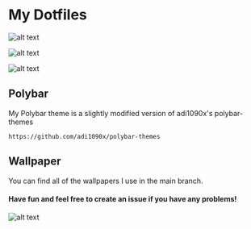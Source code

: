 # My Dotfiles
![alt text](https://preview.redd.it/pmcjkaqfrcn61.png?width=640&crop=smart&auto=webp&s=11e29876acc22f98599f8c50d49c29332d0455af)

![alt text](https://media.discordapp.net/attachments/793874770122113085/817063950654636072/image9.png?width=396&height=445)

![alt text](https://media.discordapp.net/attachments/793874770122113085/816266469662261258/image7.png?width=811&height=456)


## Polybar
My Polybar theme is a slightly modified version of adi1090x's polybar-themes
```
https://github.com/adi1090x/polybar-themes
```

## Wallpaper

You can find all of the wallpapers I use in the main branch.

#### Have fun and feel free to create an issue if you have any problems!

![alt text](https://media.discordapp.net/attachments/609017398242312195/815252043367317584/cutepfpidkanymore.png)

